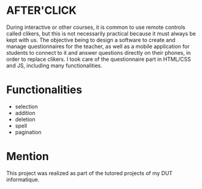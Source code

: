 # AFTER'CLICK

During interactive or other courses, it is common to use remote controls called clikers, but this is not necessarily practical because it must always be kept with us. The objective being to design a software to create and manage questionnaires for the teacher, as well as a mobile application for students to connect to it and answer questions directly on their phones, in order to replace clikers.  I took care of the questionnaire part in HTML/CSS and JS, including many functionalities.

# Functionalities

 - selection
 - addition
 - deletion
 - spell
 - pagination
 
 # Mention
 This project was realized as part of the tutored projects of my DUT informatique.
